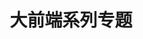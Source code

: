 ---
layout: post
title: "大前端系列专题"
link: "books/dev"
target: 
featured-img: 2019-03-06-01
summary: "技术在不断演变，每个开发者都应形成自己的知识图谱，并根据趋势不断自我调整。本系列为知识体系汇总，偏重于大前端方向"
---